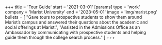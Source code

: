 +++
title = 'Tour Guide'
start = '2021-03-01'
[params]
    type = 'work'
    company = 'Marist University'
    end = '2023-05-01'
    image = 'img/marist.png'
    bullets = [
        "Gave tours to prospective students to show them around Marist’s campus and answered their questions about the academic and social offerings at Marist.",
        "Assisted in the Admissions Office as an Ambassador by communicating with prospective students and helping guide them through the college search process."
    ]
+++
